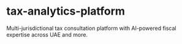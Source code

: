 # tax-analytics-platform
Multi-jurisdictional tax consultation platform with AI-powered fiscal expertise across UAE and more.
